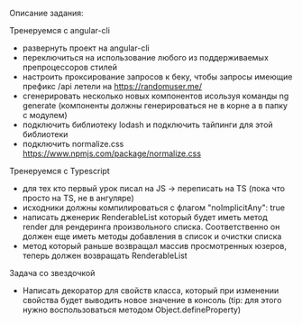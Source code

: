 Описание задания:


Тренеруемся с angular-cli

- развернуть проект на angular-cli
- переключиться на использование любого из поддерживаемых препроцессоров стилей
- настроить проксирование запросов к беку, чтобы запросы имеющие префикс /api летели на https://randomuser.me/
- сгенерировать несколько новых компонентов исользуя команды ng generate (компоненты должны генерироваться не в корне а в папку с модулем)
- подключить библиотеку lodash и подключить тайпинги для этой библиотеки
- подключить normalize.css https://www.npmjs.com/package/normalize.css


Тренеруемся с Typescript

- для тех кто первый урок писал на JS -> переписать на TS (пока что просто на TS, не в ангуляре)
- исходники должны компилироваться с флагом "noImplicitAny": true
- написать дженерик RenderableList который будет иметь метод render для рендеринга произвольного списка. Соответственно он должен еще иметь методы добавления в список и очистки списка
- метод который раньше возвращал массив просмотренных юзеров, теперь должен возвращать RenderableList


Задача со звездочкой

- Написать декоратор для свойств класса, который при изменении свойства будет выводить новое значение в консоль (tip: для этого нужно воспользоваться методом Object.defineProperty)